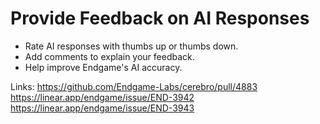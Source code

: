 # Provide Feedback on AI Responses

*   Rate AI responses with thumbs up or thumbs down.
*   Add comments to explain your feedback.
*   Help improve Endgame's AI accuracy.

Links:
https://github.com/Endgame-Labs/cerebro/pull/4883
https://linear.app/endgame/issue/END-3942
https://linear.app/endgame/issue/END-3943
